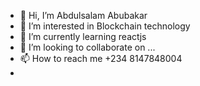 - 👋 Hi, I’m Abdulsalam Abubakar
- 👀 I’m interested in Blockchain technology
- 🌱 I’m currently learning reactjs
- 💞️ I’m looking to collaborate on ...
- 📫 How to reach me +234 8147848004
- 

<!---
abdulsalam8/abdulsalam8 is a ✨ special ✨ repository because its `README.md` (this file) appears on your GitHub profile.
You can click the Preview link to take a look at your changes.
--->
